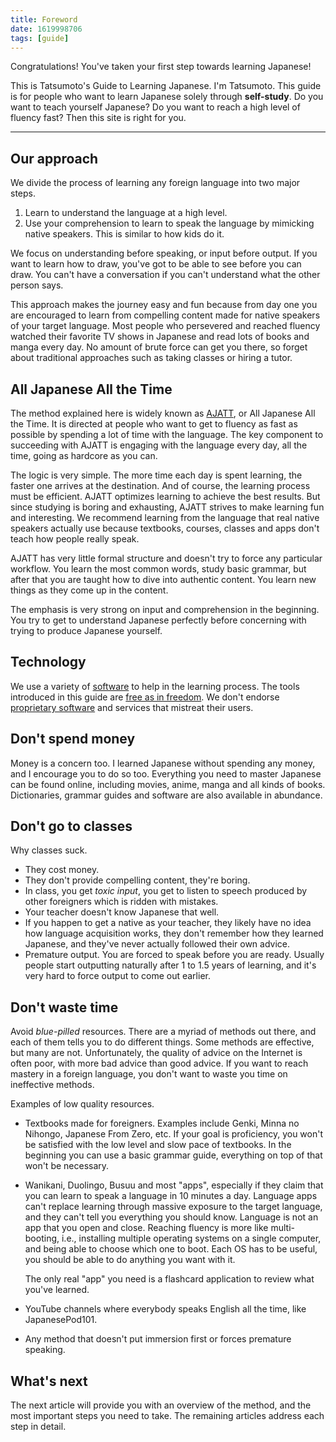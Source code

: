 ```yaml
---
title: Foreword
date: 1619998706
tags: [guide]
---
```


Congratulations! You've taken your first step towards learning Japanese!

This is Tatsumoto's Guide to Learning Japanese.
I'm Tatsumoto.
This guide is for people
who want to learn Japanese solely through **self-study**.
Do you want to teach yourself Japanese?
Do you want to reach a high level of fluency fast?
Then this site is right for you.

****

## Our approach

We divide the process of learning any foreign language into two major steps.

1) Learn to understand the language at a high level.
2) Use your comprehension to learn to speak the language by mimicking native speakers.
   This is similar to how kids do it.

We focus on understanding before speaking, or input before output.
If you want to learn how to draw, you've got to be able to see before you can draw.
You can't have a conversation if you can't understand what the other person says.

This approach makes the journey easy and fun
because from day one you are encouraged to learn from compelling content
made for native speakers of your target language.
Most people who persevered and reached fluency
watched their favorite TV shows in Japanese
and read lots of books and manga every day.
No amount of brute force can get you there,
so forget about traditional approaches such as taking classes or hiring a tutor.

## All Japanese All the Time

The method explained here is widely known as
[AJATT](whats-ajatt.html),
or All Japanese All the Time.
It is directed at people who want to get to fluency as fast as possible
by spending a lot of time with the language.
The key component to succeeding with AJATT is engaging with the language every day,
all the time,
going as hardcore as you can.

The logic is very simple.
The more time each day is spent learning,
the faster one arrives at the destination.
And of course, the learning process must be efficient.
AJATT optimizes learning to achieve the best results.
But since studying is boring and exhausting,
AJATT strives to make learning fun and interesting.
We recommend learning from the language that real native speakers actually use
because textbooks, courses, classes and apps don't teach how people really speak.

AJATT has very little formal structure
and doesn't try to force any particular workflow.
You learn the most common words, study basic grammar,
but after that you are taught how to dive into authentic content.
You learn new things as they come up in the content.

The emphasis is very strong on input and comprehension in the beginning.
You try to get to understand Japanese perfectly
before concerning with trying to produce Japanese yourself.

## Technology

We use a variety of
[software](our-immersion-learning-toolset.html)
to help in the learning process.
The tools introduced in this guide are
[free as in freedom](https://www.gnu.org/philosophy/free-sw.html).
We don't endorse
[proprietary software](https://www.gnu.org/proprietary/proprietary.html)
and services that mistreat their users.

## Don't spend money

Money is a concern too.
I learned Japanese without spending any money, and I encourage you to do so too.
Everything you need to master Japanese can be found online,
including movies, anime, manga and all kinds of books.
Dictionaries, grammar guides and software are also available in abundance.

## Don't go to classes

Why classes suck.

* They cost money.
* They don't provide compelling content, they're boring.
* In class, you get *toxic input*,
  you get to listen to speech produced by other foreigners which is ridden with mistakes.
* Your teacher doesn't know Japanese that well.
* If you happen to get a native as your teacher,
  they likely have no idea how language acquisition works,
  they don't remember how they learned Japanese,
  and they've never actually followed their own advice.
* Premature output.
  You are forced to speak before you are ready.
  Usually people start outputting naturally after 1 to 1.5 years of learning,
  and it's very hard to force output to come out earlier.

## Don't waste time

Avoid *blue-pilled* resources.
There are a myriad of methods out there,
and each of them tells you to do different things.
Some methods are effective, but many are not.
Unfortunately, the quality of advice on the Internet is often poor,
with more bad advice than good advice.
If you want to reach mastery in a foreign language,
you don't want to waste you time on ineffective methods.

Examples of low quality resources.

* Textbooks made for foreigners.
  Examples include Genki, Minna no Nihongo, Japanese From Zero, etc.
  If your goal is proficiency, you won't be satisfied with the low level and slow pace of textbooks.
  In the beginning you can use a basic grammar guide,
  everything on top of that won't be necessary.
* Wanikani, Duolingo, Busuu and most "apps",
  especially if they claim that you can learn to speak a language in 10 minutes a day.
  Language apps can't replace learning through massive exposure to the target language,
  and they can't tell you everything you should know.
  Language is not an app that you open and close.
  Reaching fluency is more like multi-booting,
  i.e., installing multiple operating systems on a single computer,
  and being able to choose which one to boot.
  Each OS has to be useful,
  you should be able to do anything you want with it.

  The only real "app" you need is a flashcard application to review what you've learned.
* YouTube channels where everybody speaks English all the time, like JapanesePod101.
* Any method that doesn't put immersion first or forces premature speaking.

## What's next

The next article will provide you with an overview of the method,
and the most important steps you need to take.
The remaining articles address each step in detail.
